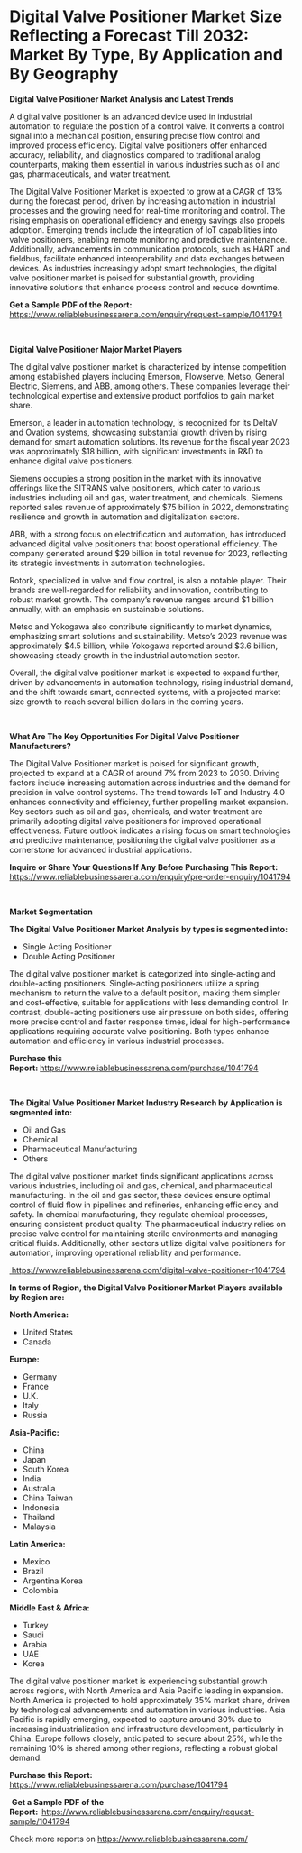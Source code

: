 <p><h1>Digital Valve Positioner Market Size Reflecting a Forecast Till 2032: Market By Type, By Application and By Geography</h1></p><p><strong>Digital Valve Positioner Market Analysis and Latest Trends</strong></p>
<p><p>A digital valve positioner is an advanced device used in industrial automation to regulate the position of a control valve. It converts a control signal into a mechanical position, ensuring precise flow control and improved process efficiency. Digital valve positioners offer enhanced accuracy, reliability, and diagnostics compared to traditional analog counterparts, making them essential in various industries such as oil and gas, pharmaceuticals, and water treatment.</p><p>The Digital Valve Positioner Market is expected to grow at a CAGR of 13% during the forecast period, driven by increasing automation in industrial processes and the growing need for real-time monitoring and control. The rising emphasis on operational efficiency and energy savings also propels adoption. Emerging trends include the integration of IoT capabilities into valve positioners, enabling remote monitoring and predictive maintenance. Additionally, advancements in communication protocols, such as HART and fieldbus, facilitate enhanced interoperability and data exchanges between devices. As industries increasingly adopt smart technologies, the digital valve positioner market is poised for substantial growth, providing innovative solutions that enhance process control and reduce downtime.</p></p>
<p><strong>Get a Sample PDF of the Report:&nbsp;</strong> <a href="https://www.reliablebusinessarena.com/enquiry/request-sample/1041794?utm_campaign=2279&utm_medium=2&utm_source=Github&utm_content=ia&utm_term=21022025&utm_id=digital-valve-positioner">https://www.reliablebusinessarena.com/enquiry/request-sample/1041794</a></p>
<p>&nbsp;</p>
<p><strong>Digital Valve Positioner Major Market Players</strong></p>
<p><p>The digital valve positioner market is characterized by intense competition among established players including Emerson, Flowserve, Metso, General Electric, Siemens, and ABB, among others. These companies leverage their technological expertise and extensive product portfolios to gain market share.</p><p>Emerson, a leader in automation technology, is recognized for its DeltaV and Ovation systems, showcasing substantial growth driven by rising demand for smart automation solutions. Its revenue for the fiscal year 2023 was approximately $18 billion, with significant investments in R&D to enhance digital valve positioners.</p><p>Siemens occupies a strong position in the market with its innovative offerings like the SITRANS valve positioners, which cater to various industries including oil and gas, water treatment, and chemicals. Siemens reported sales revenue of approximately $75 billion in 2022, demonstrating resilience and growth in automation and digitalization sectors.</p><p>ABB, with a strong focus on electrification and automation, has introduced advanced digital valve positioners that boost operational efficiency. The company generated around $29 billion in total revenue for 2023, reflecting its strategic investments in automation technologies.</p><p>Rotork, specialized in valve and flow control, is also a notable player. Their brands are well-regarded for reliability and innovation, contributing to robust market growth. The company’s revenue ranges around $1 billion annually, with an emphasis on sustainable solutions.</p><p>Metso and Yokogawa also contribute significantly to market dynamics, emphasizing smart solutions and sustainability. Metso’s 2023 revenue was approximately $4.5 billion, while Yokogawa reported around $3.6 billion, showcasing steady growth in the industrial automation sector.</p><p>Overall, the digital valve positioner market is expected to expand further, driven by advancements in automation technology, rising industrial demand, and the shift towards smart, connected systems, with a projected market size growth to reach several billion dollars in the coming years.</p></p>
<p>&nbsp;</p>
<p><strong>What Are The Key Opportunities For Digital Valve Positioner Manufacturers?</strong></p>
<p><p>The Digital Valve Positioner market is poised for significant growth, projected to expand at a CAGR of around 7% from 2023 to 2030. Driving factors include increasing automation across industries and the demand for precision in valve control systems. The trend towards IoT and Industry 4.0 enhances connectivity and efficiency, further propelling market expansion. Key sectors such as oil and gas, chemicals, and water treatment are primarily adopting digital valve positioners for improved operational effectiveness. Future outlook indicates a rising focus on smart technologies and predictive maintenance, positioning the digital valve positioner as a cornerstone for advanced industrial applications.</p></p>
<p><strong>Inquire or Share Your Questions If Any Before Purchasing This Report:</strong> <a href="https://www.reliablebusinessarena.com/enquiry/pre-order-enquiry/1041794?utm_campaign=2279&utm_medium=2&utm_source=Github&utm_content=ia&utm_term=21022025&utm_id=digital-valve-positioner">https://www.reliablebusinessarena.com/enquiry/pre-order-enquiry/1041794</a></p>
<p>&nbsp;</p>
<p><strong>Market Segmentation</strong></p>
<p><strong>The Digital Valve Positioner Market Analysis by types is segmented into:</strong></p>
<p><ul><li>Single Acting Positioner</li><li>Double Acting Positioner</li></ul></p>
<p><p>The digital valve positioner market is categorized into single-acting and double-acting positioners. Single-acting positioners utilize a spring mechanism to return the valve to a default position, making them simpler and cost-effective, suitable for applications with less demanding control. In contrast, double-acting positioners use air pressure on both sides, offering more precise control and faster response times, ideal for high-performance applications requiring accurate valve positioning. Both types enhance automation and efficiency in various industrial processes.</p></p>
<p><strong>Purchase this Report:&nbsp;</strong><a href="https://www.reliablebusinessarena.com/purchase/1041794?utm_campaign=2279&utm_medium=2&utm_source=Github&utm_content=ia&utm_term=21022025&utm_id=digital-valve-positioner">https://www.reliablebusinessarena.com/purchase/1041794</a></p>
<p>&nbsp;</p>
<p><strong>The Digital Valve Positioner Market Industry Research by Application is segmented into:</strong></p>
<p><ul><li>Oil and Gas</li><li>Chemical</li><li>Pharmaceutical Manufacturing</li><li>Others</li></ul></p>
<p><p>The digital valve positioner market finds significant applications across various industries, including oil and gas, chemical, and pharmaceutical manufacturing. In the oil and gas sector, these devices ensure optimal control of fluid flow in pipelines and refineries, enhancing efficiency and safety. In chemical manufacturing, they regulate chemical processes, ensuring consistent product quality. The pharmaceutical industry relies on precise valve control for maintaining sterile environments and managing critical fluids. Additionally, other sectors utilize digital valve positioners for automation, improving operational reliability and performance.</p></p>
<p><a href="https://www.reliablebusinessarena.com/digital-valve-positioner-r1041794?utm_campaign=2279&utm_medium=2&utm_source=Github&utm_content=ia&utm_term=21022025&utm_id=digital-valve-positioner">&nbsp;https://www.reliablebusinessarena.com/digital-valve-positioner-r1041794</a></p>
<p><strong>In terms of Region, the Digital Valve Positioner Market Players available by Region are:</strong></p>
<p>
    <p> <strong> North America: </strong>
        <ul>
            <li>United States</li>
            <li>Canada</li>
        </ul>
        </p> 
    <p> <strong> Europe: </strong>
        <ul>
            <li>Germany</li>
            <li>France</li>
            <li>U.K.</li>
            <li>Italy</li>
            <li>Russia</li>
        </ul>
        </p> 
    <p> <strong> Asia-Pacific: </strong>
        <ul>
            <li>China</li>
            <li>Japan</li>
            <li>South Korea</li>
            <li>India</li>
            <li>Australia</li>
            <li>China Taiwan</li>
            <li>Indonesia</li>
            <li>Thailand</li>
            <li>Malaysia</li>
        </ul>
        </p> 
    <p> <strong> Latin America: </strong>
        <ul>
            <li>Mexico</li>
            <li>Brazil</li>
            <li>Argentina Korea</li>
            <li>Colombia</li>
        </ul>
        </p> 
    <p> <strong> Middle East & Africa: </strong>
        <ul>
            <li>Turkey</li>
            <li>Saudi</li>
            <li>Arabia</li>
            <li>UAE</li>
            <li>Korea</li>
        </ul>
    </p>
    </p>
<p><p>The digital valve positioner market is experiencing substantial growth across regions, with North America and Asia Pacific leading in expansion. North America is projected to hold approximately 35% market share, driven by technological advancements and automation in various industries. Asia Pacific is rapidly emerging, expected to capture around 30% due to increasing industrialization and infrastructure development, particularly in China. Europe follows closely, anticipated to secure about 25%, while the remaining 10% is shared among other regions, reflecting a robust global demand.</p></p>
<p><strong>Purchase this Report: </strong><a href="https://www.reliablebusinessarena.com/purchase/1041794?utm_campaign=2279&utm_medium=2&utm_source=Github&utm_content=ia&utm_term=21022025&utm_id=digital-valve-positioner">https://www.reliablebusinessarena.com/purchase/1041794</a></p>
<p>&nbsp;<strong>Get a Sample PDF of the Report:&nbsp;&nbsp;</strong><a href="https://www.reliablebusinessarena.com/enquiry/request-sample/1041794?utm_campaign=2279&utm_medium=2&utm_source=Github&utm_content=ia&utm_term=21022025&utm_id=digital-valve-positioner">https://www.reliablebusinessarena.com/enquiry/request-sample/1041794</a></p>
<p><strong></strong></p>
<p>Check more reports on <a href="https://www.reliablebusinessarena.com/?utm_campaign=2279&utm_medium=2&utm_source=Github&utm_content=ia&utm_term=21022025&utm_id=digital-valve-positioner">https://www.reliablebusinessarena.com/</a></p>
